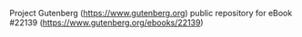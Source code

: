 Project Gutenberg (https://www.gutenberg.org) public repository for eBook #22139 (https://www.gutenberg.org/ebooks/22139)
